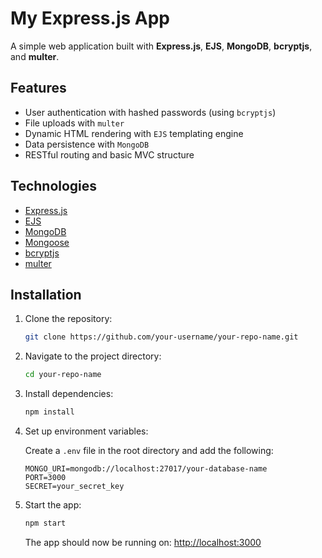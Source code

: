 # My Express.js App

A simple web application built with **Express.js**, **EJS**, **MongoDB**, **bcryptjs**, and **multer**.

## Features

- User authentication with hashed passwords (using `bcryptjs`)  
- File uploads with `multer`  
- Dynamic HTML rendering with `EJS` templating engine  
- Data persistence with `MongoDB`  
- RESTful routing and basic MVC structure  

## Technologies

- [Express.js](https://expressjs.com/)  
- [EJS](https://ejs.co/)  
- [MongoDB](https://www.mongodb.com/)  
- [Mongoose](https://mongoosejs.com/)  
- [bcryptjs](https://github.com/dcodeIO/bcrypt.js)  
- [multer](https://github.com/expressjs/multer)  

## Installation

1. Clone the repository:

    ```bash
    git clone https://github.com/your-username/your-repo-name.git
    ```

2. Navigate to the project directory:

    ```bash
    cd your-repo-name
    ```

3. Install dependencies:

    ```bash
    npm install
    ```

4. Set up environment variables:

    Create a `.env` file in the root directory and add the following:

    ```env
    MONGO_URI=mongodb://localhost:27017/your-database-name
    PORT=3000
    SECRET=your_secret_key
    ```

5. Start the app:

    ```bash
    npm start
    ```

    The app should now be running on: [http://localhost:3000](http://localhost:3000)
